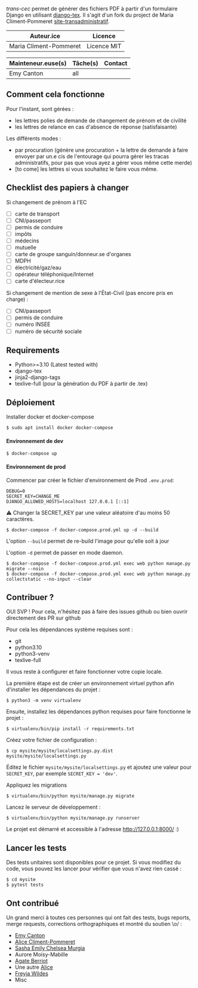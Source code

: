 *trans-cec* permet de générer des fichiers PDF à partir d'un formulaire Django en utilisant [django-tex](https://pypi.org/project/django-tex/).
Il s'agit d'un fork du project de Maria Climent-Pommeret
[site-transadministratif](https://gitlab.chelsea486mhz.fr/Chelsea486MHz/trans-cec).

| Auteur.ice             | Licence     |
|------------------------|-------------|
| Maria Climent-Pommeret | Licence MIT |


| Mainteneur.euse(s) | Tâche(s)   | Contact |
|--------------------|------------|---------|
| Emy Canton         | all        |         |

Comment cela fonctionne
-----------------------

Pour l'instant, sont gérées :
- les lettres polies de demande de changement de prénom et de civilité
- les lettres de relance en cas d'absence de réponse (satisfaisante)

Les différents modes :
- par procuration (génère une procuration + la lettre de demande à faire envoyer
par un.e cis de l'entourage qui pourra gérer les tracas administratifs, pour pas
que vous ayez a gérer vous même cette merde)
- [to come] les lettres si vous souhaitez le faire vous même.

Checklist des papiers à changer
-------------------------------

Si changement de prénom à l'EC
- [ ] carte de transport
- [ ] CNI/passeport
- [ ] permis de conduire
- [ ] impôts
- [ ] médecins
- [ ] mutuelle
- [ ] carte de groupe sanguin/donneur.se d'organes
- [ ] MDPH
- [ ] électricité/gaz/eau
- [ ] opérateur téléphonique/Internet
- [ ] carte d'électeur.rice

Si changement de mention de sexe à l'État-Civil (pas encore pris en charge) :
- [ ] CNI/passeport
- [ ] permis de conduire
- [ ] numéro INSEE
- [ ] numéro de sécurité sociale

Requirements
------------

- Python>=3.10 (Latest tested with)
- django-tex
- jinja2-django-tags
- texlive-full (pour la génération du PDF à partir de .tex)

Déploiement
----------

Installer docker et docker-compose

```shell
$ sudo apt install docker docker-compose
```

#### Environnement de dev

```shell
$ docker-compose up
```

#### Environnement de prod

Commencer par créer le fichier d'environnement de Prod `.env.prod`:
```shell
DEBUG=0
SECRET_KEY=CHANGE_ME
DJANGO_ALLOWED_HOSTS=localhost 127.0.0.1 [::1]
```
⚠️ Changer la SECRET_KEY par une valeur aléatoire d'au moins 50 caractères.

```shell
$ docker-compose -f docker-compose.prod.yml up -d --build
```
L'option `--build` permet de re-build l'image pour qu'elle soit à jour

L'option `-d` permet de passer en mode daemon.

```shell
$ docker-compose -f docker-compose.prod.yml exec web python manage.py migrate --noin
$ docker-compose -f docker-compose.prod.yml exec web python manage.py collectstatic --no-input --clear
```


Contribuer ?
------------

OUI SVP ! Pour cela, n'hésitez pas à faire des issues github ou bien ouvrir directement des PR sur github 

Pour cela les dépendances système requises sont :

- git
- python3.10
- python3-venv
- texlive-full

Il vous reste à configurer et faire fonctionner votre copie locale.

La première étape est de créer un environnement virtuel python afin d'installer les dépendances du projet :

    $ python3 -m venv virtualenv

Ensuite, installez les dépendances python requises pour faire fonctionne le projet :

    $ virtualenv/bin/pip install -r requirements.txt

Créez votre fichier de configuration :

    $ cp mysite/mysite/localsettings.py.dist mysite/mysite/localsettings.py

Éditez le fichier `mysite/mysite/localsettings.py` et ajoutez une valeur pour `SECRET_KEY`,
par exemple `SECRET_KEY = 'dev'`.

Appliquez les migrations

    $ virtualenv/bin/python mysite/manage.py migrate

Lancez le serveur de développement :

    $ virtualenv/bin/python mysite/manage.py runserver

Le projet est démarré et accessible à l'adresse http://127.0.0.1:8000/ :)

Lancer les tests
----------------

Des tests unitaires sont disponibles pour ce projet. Si vous modifiez du code, vous pouvez
les lancer pour vérifier que vous n'avez rien cassé :

    $ cd mysite
    $ pytest tests

Ont contribué
-------------

Un grand merci à toutes ces personnes qui ont fait des tests, bugs reports, merge requests, corrections orthographiques
et montré du soutien \o/ :

- [Emy Canton](https://entropyqueen.github.io/)
- [Alice Climent-Pommeret](https://alice.climent-pommeret.red/fr)
- [Sasha Emily Chelsea Murgia](https://www.chelsea486mhz.fr)
- Aurore Moisy-Mabille
- [Agate Berriot](https://agate.blue/)
- Une autre [Alice](https://bidule.menf.in/users/alice)
- [Freyja Wildes](https://social.art-software.fr/@freyja_wildes)
- Misc
